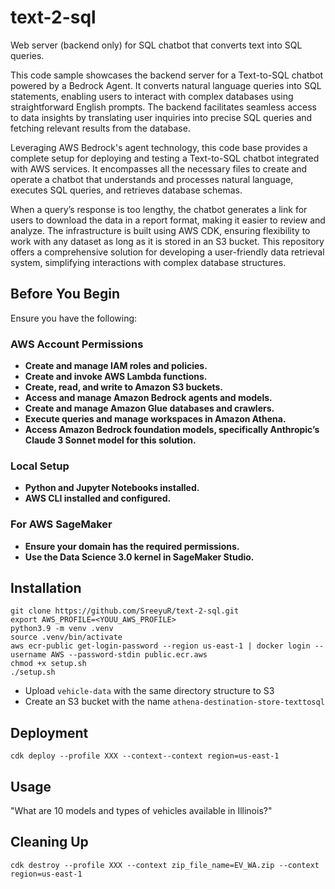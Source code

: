 # text-2-sql
Web server (backend only) for SQL chatbot that converts text into SQL queries.

This code sample showcases the backend server for a Text-to-SQL chatbot powered by a Bedrock Agent. It converts natural language queries into SQL statements, enabling users to interact with complex databases using straightforward English prompts. The backend facilitates seamless access to data insights by translating user inquiries into precise SQL queries and fetching relevant results from the database.

Leveraging AWS Bedrock's agent technology, this code base provides a complete setup for deploying and testing a Text-to-SQL chatbot integrated with AWS services. It encompasses all the necessary files to create and operate a chatbot that understands and processes natural language, executes SQL queries, and retrieves database schemas.

When a query’s response is too lengthy, the chatbot generates a link for users to download the data in a report format, making it easier to review and analyze. The infrastructure is built using AWS CDK, ensuring flexibility to work with any dataset as long as it is stored in an S3 bucket. This repository offers a comprehensive solution for developing a user-friendly data retrieval system, simplifying interactions with complex database structures.

## Before You Begin

Ensure you have the following:

### AWS Account Permissions

- **Create and manage IAM roles and policies.**
- **Create and invoke AWS Lambda functions.**
- **Create, read, and write to Amazon S3 buckets.**
- **Access and manage Amazon Bedrock agents and models.**
- **Create and manage Amazon Glue databases and crawlers.**
- **Execute queries and manage workspaces in Amazon Athena.**
- **Access Amazon Bedrock foundation models, specifically Anthropic’s Claude 3 Sonnet model for this solution.**

### Local Setup

- **Python and Jupyter Notebooks installed.**
- **AWS CLI installed and configured.**

### For AWS SageMaker

- **Ensure your domain has the required permissions.**
- **Use the Data Science 3.0 kernel in SageMaker Studio.**


## Installation
```
git clone https://github.com/SreeyuR/text-2-sql.git
export AWS_PROFILE=<YOUU_AWS_PROFILE>
python3.9 -m venv .venv
source .venv/bin/activate
aws ecr-public get-login-password --region us-east-1 | docker login --username AWS --password-stdin public.ecr.aws
chmod +x setup.sh
./setup.sh
```
- Upload `vehicle-data` with the same directory structure to S3
- Create an S3 bucket with the name `athena-destination-store-texttosql`

## Deployment
```
cdk deploy --profile XXX --context--context region=us-east-1
```

## Usage
"What are 10 models and types of vehicles available in Illinois?"

## Cleaning Up
```
cdk destroy --profile XXX --context zip_file_name=EV_WA.zip --context region=us-east-1
```



